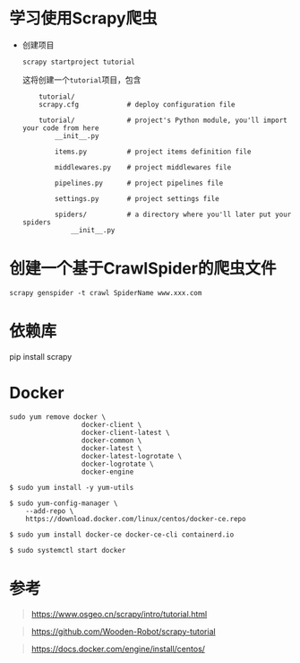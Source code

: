 # 学习使用Scrapy爬虫
- 创建项目

    ```scrapy startproject tutorial```
    
    这将创建一个```tutorial```项目，包含
    ```
        tutorial/
        scrapy.cfg            # deploy configuration file

        tutorial/             # project's Python module, you'll import your code from here
            __init__.py

            items.py          # project items definition file

            middlewares.py    # project middlewares file

            pipelines.py      # project pipelines file

            settings.py       # project settings file

            spiders/          # a directory where you'll later put your spiders
                __init__.py
    ```

# 创建一个基于CrawlSpider的爬虫文件
```
scrapy genspider -t crawl SpiderName www.xxx.com
```
# 依赖库
pip install scrapy


# Docker

```
sudo yum remove docker \
                  docker-client \
                  docker-client-latest \
                  docker-common \
                  docker-latest \
                  docker-latest-logrotate \
                  docker-logrotate \
                  docker-engine
```

```
$ sudo yum install -y yum-utils

$ sudo yum-config-manager \
    --add-repo \
    https://download.docker.com/linux/centos/docker-ce.repo

$ sudo yum install docker-ce docker-ce-cli containerd.io

$ sudo systemctl start docker
```

# 参考
>https://www.osgeo.cn/scrapy/intro/tutorial.html

>https://github.com/Wooden-Robot/scrapy-tutorial

>https://docs.docker.com/engine/install/centos/


